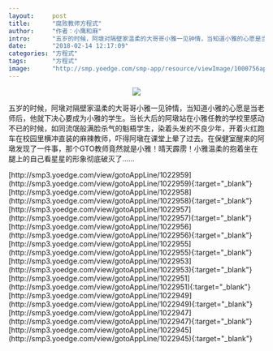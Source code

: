 ```yaml
---
layout:     post
title:      "腐败教师方程式"
author:     "作者：小鹰和麻"
intro:      "五岁的时候，阿墩对隔壁家温柔的大哥哥小雅一见钟情，当知道小雅的心愿是当老师后，他就下决心要成为小雅的学生。当长大后的阿墩站在小雅任教的学校里感动不已的时候，如同流氓般满脸杀气的魁梧学生，染着头发的不良少年，开着火红跑车在校园里横冲直装的麻辣教师，吓得阿墩在课堂上晕了过去。在保健室醒来的阿墩发现了一件事，那个GTO教师竟然就是小雅！晴天霹雳！小雅温柔的抱着坐在腿上的自己看星星的形象彻底破灭了……"
date:       "2018-02-14 12:17:09"
categories: "方程式"
tags:       "方程式"
image:      "http://smp.yoedge.com/smp-app/resource/viewImage/1000756appline.png"
---
```

<div style="text-align: center">
<p><img src="http://smp.yoedge.com/smp-app/resource/viewImage/1000756appline.png"/></p>
</div>
<p class="post-meta">
<span>五岁的时候，阿墩对隔壁家温柔的大哥哥小雅一见钟情，当知道小雅的心愿是当老师后，他就下决心要成为小雅的学生。当长大后的阿墩站在小雅任教的学校里感动不已的时候，如同流氓般满脸杀气的魁梧学生，染着头发的不良少年，开着火红跑车在校园里横冲直装的麻辣教师，吓得阿墩在课堂上晕了过去。在保健室醒来的阿墩发现了一件事，那个GTO教师竟然就是小雅！晴天霹雳！小雅温柔的抱着坐在腿上的自己看星星的形象彻底破灭了……</span>
</p>
[http://smp3.yoedge.com/view/gotoAppLine/1022959](http://smp3.yoedge.com/view/gotoAppLine/1022959){:target="_blank"}
[http://smp3.yoedge.com/view/gotoAppLine/1022958](http://smp3.yoedge.com/view/gotoAppLine/1022958){:target="_blank"}
[http://smp3.yoedge.com/view/gotoAppLine/1022957](http://smp3.yoedge.com/view/gotoAppLine/1022957){:target="_blank"}
[http://smp3.yoedge.com/view/gotoAppLine/1022956](http://smp3.yoedge.com/view/gotoAppLine/1022956){:target="_blank"}
[http://smp3.yoedge.com/view/gotoAppLine/1022955](http://smp3.yoedge.com/view/gotoAppLine/1022955){:target="_blank"}
[http://smp3.yoedge.com/view/gotoAppLine/1022953](http://smp3.yoedge.com/view/gotoAppLine/1022953){:target="_blank"}
[http://smp3.yoedge.com/view/gotoAppLine/1022951](http://smp3.yoedge.com/view/gotoAppLine/1022951){:target="_blank"}
[http://smp3.yoedge.com/view/gotoAppLine/1022949](http://smp3.yoedge.com/view/gotoAppLine/1022949){:target="_blank"}
[http://smp3.yoedge.com/view/gotoAppLine/1022947](http://smp3.yoedge.com/view/gotoAppLine/1022947){:target="_blank"}
[http://smp3.yoedge.com/view/gotoAppLine/1022945](http://smp3.yoedge.com/view/gotoAppLine/1022945){:target="_blank"}


